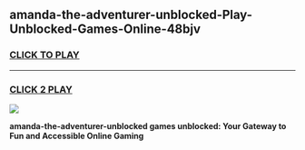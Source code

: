 
## amanda-the-adventurer-unblocked-Play-Unblocked-Games-Online-48bjv
<h3>
<a href="https://premium76.site?title=amanda-the-adventurer-unblocked&ref=25A">CLICK TO PLAY</a></h3>
<hr>

<h3>
<a href="https://premium76.site?title=amanda-the-adventurer-unblocked&ref=25A">CLICK 2 PLAY</a>
  
</h3>

<a href="https://premium76.site?title=amanda-the-adventurer-unblocked&ref=25A"><img src="https://clearcache.store/games.png"></a>


**amanda-the-adventurer-unblocked games unblocked: Your Gateway to Fun and Accessible Online Gaming**
